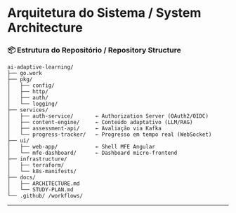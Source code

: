 # Arquitetura do Sistema / System Architecture

### 📦 Estrutura do Repositório / Repository Structure

```plaintext
ai-adaptive-learning/
├── go.work
├── pkg/
│   ├── config/
│   ├── http/
│   ├── auth/
│   └── logging/
├── services/
│   ├── auth-service/       ← Authorization Server (OAuth2/OIDC)
│   ├── content-engine/     ← Conteúdo adaptativo (LLM/RAG)
│   ├── assessment-api/     ← Avaliação via Kafka
│   └── progress-tracker/   ← Progresso em tempo real (WebSocket)
├── ui/
│   ├── web-app/            ← Shell MFE Angular
│   └── mfe-dashboard/      ← Dashboard micro-frontend
├── infrastructure/
│   ├── terraform/
│   └── k8s-manifests/
├── docs/
│   ├── ARCHITECTURE.md
│   └── STUDY-PLAN.md
└── .github/ /workflows/
```

---
